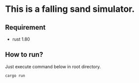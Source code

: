 # This is a falling sand simulator.

## Requirement

* rust 1.80

## How to run?

Just execute command below in root directory.

```
cargo run
```
